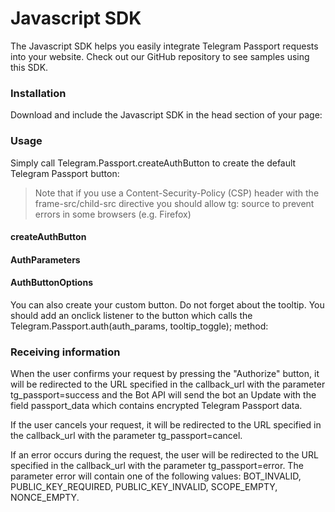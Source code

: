 # Javascript SDK

The Javascript SDK helps you easily integrate Telegram Passport requests into your website. Check out our GitHub repository to see samples using this SDK.

### Installation

Download and include the Javascript SDK in the head section of your page:

### Usage

Simply call Telegram.Passport.createAuthButton to create the default Telegram Passport button:

> Note that if you use a Content-Security-Policy (CSP) header with the frame-src/child-src directive you should allow tg: source to prevent errors in some browsers (e.g. Firefox)

#### createAuthButton

#### AuthParameters

#### AuthButtonOptions

You can also create your custom button. Do not forget about the tooltip. You should add an onclick listener to the button which calls the Telegram.Passport.auth(auth_params, tooltip_toggle); method:

### Receiving information

When the user confirms your request by pressing the "Authorize" button, it will be redirected to the URL specified in the callback_url with the parameter tg_passport=success and the Bot API will send the bot an Update with the field passport_data which contains encrypted Telegram Passport data.

If the user cancels your request, it will be redirected to the URL specified in the callback_url with the parameter tg_passport=cancel.

If an error occurs during the request, the user will be redirected to the URL specified in the callback_url with the parameter tg_passport=error. The parameter error will contain one of the following values: BOT_INVALID, PUBLIC_KEY_REQUIRED, PUBLIC_KEY_INVALID, SCOPE_EMPTY, NONCE_EMPTY.

